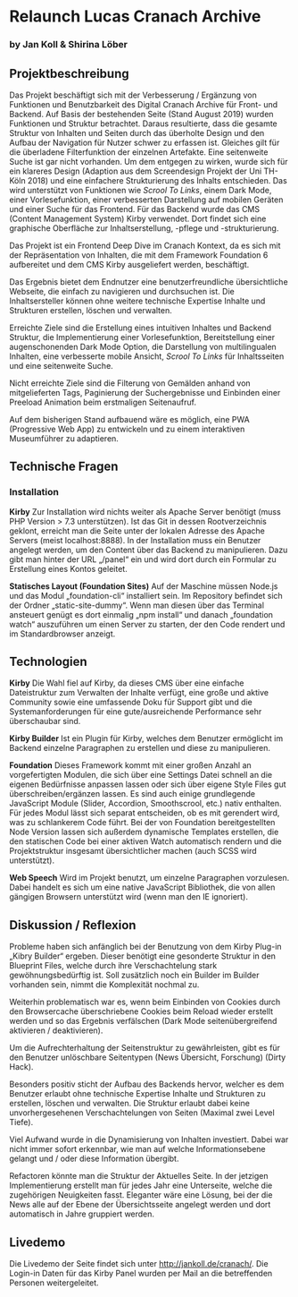 
# Relaunch Lucas Cranach Archive
### by Jan Koll & Shirina Löber

## Projektbeschreibung

Das Projekt beschäftigt sich mit der Verbesserung / Ergänzung von Funktionen und Benutzbarkeit des Digital Cranach Archive für Front- und Backend. Auf Basis der bestehenden Seite (Stand August 2019) wurden Funktionen und Struktur betrachtet. Daraus resultierte, dass die gesamte Struktur von Inhalten und Seiten durch das überholte Design und den Aufbau der Navigation für Nutzer schwer zu erfassen ist. Gleiches gilt für die überladene Filterfunktion der einzelnen Artefakte. Eine seitenweite Suche ist gar nicht vorhanden. Um dem entgegen zu wirken, wurde sich für ein klareres Design (Adaption aus dem Screendesign Projekt der Uni TH-Köln 2018)  und eine einfachere Strukturierung des Inhalts entschieden. Das wird unterstützt von Funktionen wie _Scrool To Links_, einem Dark Mode, einer Vorlesefunktion, einer verbesserten Darstellung auf mobilen Geräten und einer Suche für das Frontend. Für das Backend wurde das CMS (Content Management System) Kirby verwendet. Dort findet sich eine graphische Oberfläche zur Inhaltserstellung, -pflege und -strukturierung.

Das Projekt ist ein Frontend Deep Dive im Cranach Kontext, da es sich mit der Repräsentation von Inhalten, die mit dem Framework Foundation 6 aufbereitet und dem CMS Kirby ausgeliefert werden, beschäftigt.

Das Ergebnis bietet dem Endnutzer eine benutzerfreundliche übersichtliche Webseite, die einfach zu navigieren und durchsuchen ist. Die Inhaltsersteller können ohne weitere technische Expertise Inhalte und Strukturen erstellen, löschen und verwalten.

Erreichte Ziele sind die Erstellung eines intuitiven Inhaltes und Backend Struktur, die Implementierung einer Vorlesefunktion, Bereitstellung einer augenschonenden Dark Mode Option, die Darstellung von multilingualen Inhalten, eine verbesserte mobile Ansicht,  _Scrool To Links_ für Inhaltsseiten und eine seitenweite Suche.

Nicht erreichte Ziele sind die Filterung von Gemälden anhand von mitgelieferten Tags, Paginierung der Suchergebnisse und Einbinden einer Preeload Animation beim erstmaligen Seitenaufruf.

Auf dem bisherigen Stand aufbauend wäre es möglich, eine PWA (Progressive Web App) zu entwickeln und zu einem interaktiven Museumführer zu adaptieren.

## Technische Fragen

### Installation

**Kirby**
Zur Installation wird nichts weiter als Apache Server benötigt (muss PHP Version > 7.3 unterstützen). Ist das Git in dessen Rootverzeichnis geklont, erreicht man die Seite unter der lokalen Adresse des Apache Servers (meist localhost:8888). In der Installation muss ein Benutzer angelegt werden, um den Content über das Backend zu manipulieren. Dazu gibt man hinter der URL „/panel“ ein und wird dort durch ein Formular zu Erstellung eines Kontos geleitet.

**Statisches Layout (Foundation Sites)**
Auf der Maschine müssen Node.js und das Modul „foundation-cli“ installiert sein. Im Repository befindet sich der Ordner „static-site-dummy“. Wenn man diesen über das Terminal ansteuert genügt es dort einmalig „npm install“ und danach „foundation watch“ auszuführen um einen Server zu starten, der den Code rendert und im Standardbrowser anzeigt.

## Technologien

**Kirby**
Die Wahl fiel auf Kirby, da dieses CMS über eine einfache Dateistruktur zum Verwalten der Inhalte verfügt, eine große und aktive Community sowie eine umfassende Doku für Support gibt und die Systemanforderungen für eine gute/ausreichende Performance sehr überschaubar sind.

**Kirby Builder**
Ist ein Plugin für Kirby, welches dem Benutzer ermöglicht im Backend einzelne Paragraphen zu erstellen und diese zu manipulieren.

**Foundation**
Dieses Framework kommt mit einer großen Anzahl an vorgefertigten Modulen, die sich über eine Settings Datei schnell an die eigenen Bedürfnisse anpassen lassen oder sich über eigene Style Files gut überschreiben/ergänzen lassen. Es sind auch einige grundlegende JavaScript Module (Slider, Accordion, Smoothscrool, etc.) nativ enthalten. Für jedes Modul lässt sich separat entscheiden, ob es mit gerendert wird, was zu schlankerem Code führt. Bei der von Foundation bereitgestellten Node Version lassen sich außerdem dynamische Templates erstellen, die den statischen Code bei einer aktiven Watch automatisch rendern und die Projektstruktur insgesamt übersichtlicher machen (auch SCSS wird unterstützt).

**Web Speech**
Wird im Projekt benutzt, um einzelne Paragraphen vorzulesen. Dabei handelt es sich um eine native JavaScript Bibliothek, die von allen gängigen Browsern unterstützt wird (wenn man den IE ignoriert).

## Diskussion / Reflexion

Probleme haben sich anfänglich bei der Benutzung von dem Kirby Plug-in „Kibry Builder“ ergeben. Dieser benötigt eine gesonderte Struktur in den Blueprint Files, welche durch ihre Verschachtelung stark gewöhnungsbedürftig ist. Soll zusätzlich noch ein Builder im Builder vorhanden sein, nimmt die Komplexität nochmal zu.

Weiterhin problematisch war es, wenn beim Einbinden von Cookies durch den Browsercache überschriebene Cookies beim Reload wieder erstellt werden und so das Ergebnis verfälschen (Dark Mode seitenübergreifend aktivieren / deaktivieren).

Um die Aufrechterhaltung der Seitenstruktur zu gewährleisten, gibt es für den Benutzer unlöschbare Seitentypen (News Übersicht, Forschung) (Dirty Hack).

Besonders positiv sticht der Aufbau des Backends hervor, welcher es dem Benutzer erlaubt ohne technische Expertise Inhalte und Strukturen zu erstellen, löschen und verwalten. Die Struktur erlaubt dabei keine unvorhergesehenen Verschachtelungen von Seiten (Maximal zwei Level Tiefe).

Viel Aufwand wurde in die Dynamisierung von Inhalten investiert. Dabei war nicht immer sofort erkennbar, wie man auf welche Informationsebene gelangt und / oder diese Information übergibt.

Refactoren könnte man die Struktur der Aktuelles Seite. In der jetzigen Implementierung erstellt man für jedes Jahr eine Unterseite, welche die zugehörigen Neuigkeiten fasst. Eleganter wäre eine Lösung, bei der die News alle auf der Ebene der Übersichtsseite angelegt werden und dort automatisch in Jahre gruppiert werden.

## Livedemo

Die Livedemo der Seite findet sich unter http://jankoll.de/cranach/. Die Login-in Daten für das Kirby Panel wurden per Mail an die betreffenden Personen weitergeleitet.
